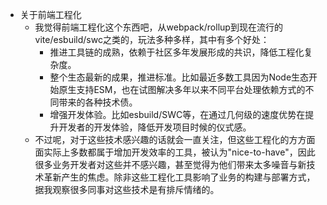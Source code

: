 - 关于前端工程化
	- 我觉得前端工程化这个东西吧，从webpack/rollup到现在流行的vite/esbuild/swc之类的，玩法多种多样，其中有多个好处：
		- 推进工具链的成熟，依赖于社区多年发展形成的共识，降低工程化复杂度。
		- 整个生态最新的成果，推进标准。比如最近多数工具因为Node生态开始原生支持ESM，也在试图解决多年以来不同平台处理依赖方式的不同带来的各种技术债。
		- 增强开发体验。比如esbuild/SWC等，在通过几何级的速度优势在提升开发者的开发体验，降低开发项目时候的仪式感。
	- 不过呢，对于这些技术感兴趣的话就会一直关注，但这些工程化的方方面面实际上多数都属于增加开发效率的工具，被认为"nice-to-have"，因此很多业务开发者对这些并不感兴趣，甚至觉得为他们带来太多噪音与新技术革新产生的焦虑。除非这些工程化工具影响了业务的构建与部署方式，据我观察很多同事对这些技术是有排斥情绪的。